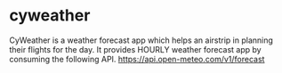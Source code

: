 # cyweather
CyWeather is a weather forecast app which helps an airstrip in planning their flights for the day.   It provides  HOURLY weather forecast app by consuming the following API.  https://api.open-meteo.com/v1/forecast 
